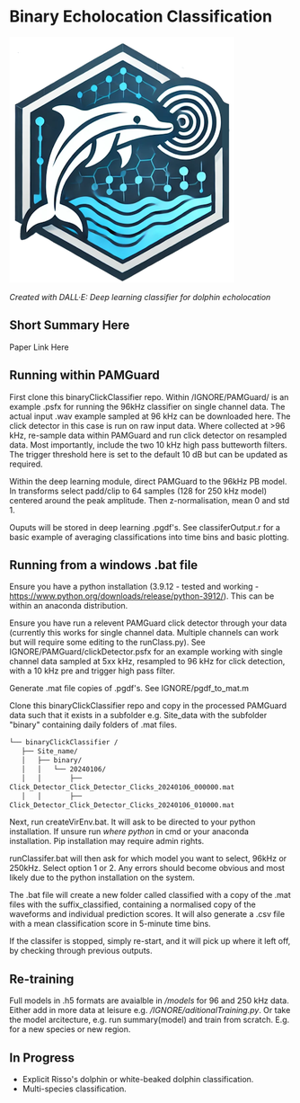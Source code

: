# Binary Echolocation Classification

![image](logo.png)

*Created with DALL·E: Deep learning classifier for dolphin echolocation*

## Short Summary Here

Paper Link Here

## Running within PAMGuard
 First clone this binaryClickClassifier repo. Within /IGNORE/PAMGuard/ is an example .psfx for running the 96kHz classifier on single channel data. The actual input .wav example sampled at 96 kHz can be downloaded here. The click detector in this case is run on raw input data. Where collected at >96 kHz, re-sample data within PAMGuard and run click detector on resampled data. Most importantly, include the two 10 kHz high pass butteworth filters. The trigger threshold here is set to the default 10 dB but can be updated as required.
 
 Within the deep learning module, direct PAMGuard to the 96kHz PB model. In transforms select padd/clip to 64 samples (128 for 250 kHz model) centered around the peak amplitude. Then z-normalisation, mean 0 and std 1. 
 
 Ouputs will be stored in deep learning .pgdf's. See classiferOutput.r for a basic example of averaging classifications into time bins and basic plotting. 
 
 ## Running from a windows .bat file
 Ensure you have a python installation (3.9.12 - tested and working - https://www.python.org/downloads/release/python-3912/). This can be within an anaconda distribution. 
 
 Ensure you have run a relevent PAMGuard click detector through your data (currently this works for single channel data. Multiple channels can work but will require some editing to the runClass.py). See IGNORE/PAMGuard/clickDetector.psfx for an example working with single channel data sampled at 5xx kHz, resampled to 96 kHz for click detection, with a 10 kHz pre and trigger high pass filter.
 
 Generate .mat file copies of .pgdf's. See IGNORE/pgdf_to_mat.m
 
 Clone this binaryClickClassifier repo and copy in the processed PAMGuard data such that it exists in a subfolder e.g. Site_data with the subfolder "binary" containing daily folders of .mat files. 
 ```
 └── binaryClickClassifier /
    ├── Site_name/
    │   ├── binary/
    │   │   └── 20240106/
    │   │       ├── Click_Detector_Click_Detector_Clicks_20240106_000000.mat
    │   │       ├── Click_Detector_Click_Detector_Clicks_20240106_010000.mat
```

 Next, run createVirEnv.bat. It will ask to be directed to your python installation. If unsure run *where python* in cmd or your anaconda installation. Pip installation may require admin rights. 
 
 runClassifer.bat will then ask for which model you want to select, 96kHz or 250kHz. Select option 1 or 2. Any errors should become obvious and most likely due to the python installation on the system.
 
 The .bat file will create a new folder called classified with a copy of the .mat files with the suffix_classified, containing a normalised copy of the waveforms and individual prediction scores. It will also generate a .csv file with a mean classification score in 5-minute time bins.
 
 If the classifer is stopped, simply re-start, and it will pick up where it left off, by checking through previous outputs. 
 
 ## Re-training
Full models in .h5 formats are avaialble in */models* for 96 and 250 kHz data. Either add in more data at leisure e.g. */IGNORE/aditionalTraining.py*. Or take the model arcitecture, e.g. run summary(model) and train from scratch. E.g. for a new species or new region.  

## In Progress
  - Explicit Risso's dolphin or white-beaked dolphin classification.
  - Multi-species classification.
 
